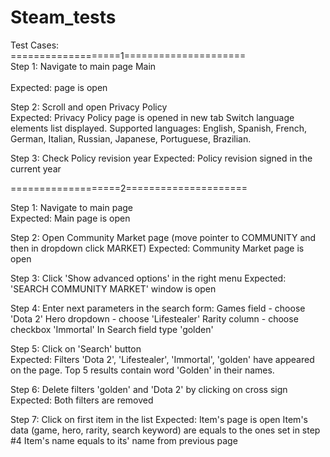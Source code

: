 # Steam_tests

Test Cases:<br/>
===================1=====================<br/>
Step 1: Navigate to main page	Main<br/>   
  Expected: page is open<br/>
  
Step 2:	Scroll and open Privacy Policy<br/>	
  Expected:
    Privacy Policy page is opened in new tab
    Switch language elements list displayed.
    Supported languages: English, Spanish, French, German, Italian, Russian, Japanese, Portuguese, Brazilian.
    
Step 3: Check Policy revision year
  Expected:
    Policy revision signed in the current year
    
 ===================2=====================
 
Step 1:	Navigate to main page	
  Expected: Main page is open
  
Step 2:	Open Community Market page (move pointer to COMMUNITY and then in dropdown click MARKET) 
  Expected: Community Market page is open 
  
Step 3:	Click 'Show advanced options' in the right menu
  Expected: 'SEARCH COMMUNITY MARKET' window is open
  
Step 4: Enter next parameters in the search form: 
  Games field - choose 'Dota 2'
  Hero dropdown - choose 'Lifestealer'
  Rarity column - choose checkbox 'Immortal'
  In Search field type 'golden'
  
Step 5:	Click on 'Search' button	
  Expected: 
    Filters 'Dota 2', 'Lifestealer', 'Immortal', 'golden' have appeared on the page.
    Top 5 results contain word 'Golden' in their names.

Step 6:	 Delete filters 'golden' and 'Dota 2' by clicking on cross sign	
  Expected: Both filters are removed
  
Step 7: Click on first item in the list
  Expected:
    Item's page is open
    Item's data (game, hero, rarity, search keyword) are equals to the ones set in step #4
    Item's name equals to its' name from previous page




